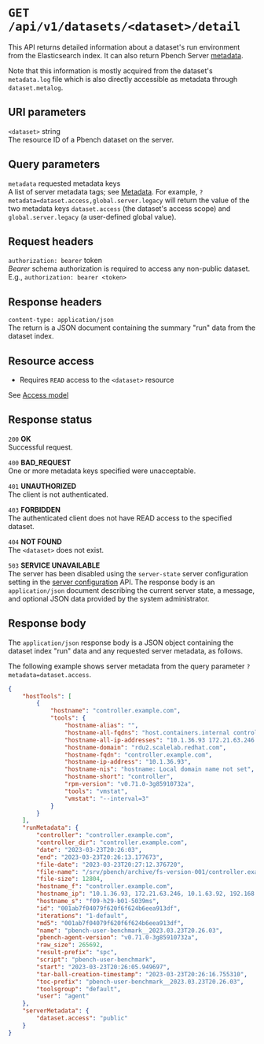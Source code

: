# `GET /api/v1/datasets/<dataset>/detail`

This API returns detailed information about a dataset's run environment from the
Elasticsearch index. It can also return Pbench Server [metadata](../metadata.md).

Note that this information is mostly acquired from the dataset's `metadata.log`
file which is also directly accessible as metadata through `dataset.metalog`.

## URI parameters

`<dataset>` string \
The resource ID of a Pbench dataset on the server.

## Query parameters

`metadata` requested metadata keys \
A list of server metadata tags; see [Metadata](../metadata.md). For example,
`?metadata=dataset.access,global.server.legacy` will return the value of the
two metadata keys `dataset.access` (the dataset's access scope) and
`global.server.legacy` (a user-defined global value).

## Request headers

`authorization: bearer` token \
*Bearer* schema authorization is required to access any non-public dataset.
E.g., `authorization: bearer <token>`

## Response headers

`content-type: application/json` \
The return is a JSON document containing the summary "run" data from the
dataset index.

## Resource access

* Requires `READ` access to the `<dataset>` resource

See [Access model](../access_model.md)

## Response status

`200`   **OK** \
Successful request.

`400`   **BAD_REQUEST** \
One or more metadata keys specified were unacceptable.

`401`   **UNAUTHORIZED** \
The client is not authenticated.

`403`   **FORBIDDEN** \
The authenticated client does not have READ access to the specified dataset.

`404`   **NOT FOUND** \
The `<dataset>` does not exist.

`503`   **SERVICE UNAVAILABLE** \
The server has been disabled using the `server-state` server configuration
setting in the [server configuration](./server_config.md) API. The response
body is an `application/json` document describing the current server state,
a message, and optional JSON data provided by the system administrator.

## Response body

The `application/json` response body is a JSON object containing the dataset
index "run" data and any requested server metadata, as follows.

The following example shows server metadata from the query parameter
`?metadata=dataset.access`.

```json
{
    "hostTools": [
        {
            "hostname": "controller.example.com",
            "tools": {
                "hostname-alias": "",
                "hostname-all-fqdns": "host.containers.internal controller.example.com controller.example.com controller.example.com",
                "hostname-all-ip-addresses": "10.1.36.93 172.21.63.246 10.1.63.92 192.168.122.1",
                "hostname-domain": "rdu2.scalelab.redhat.com",
                "hostname-fqdn": "controller.example.com",
                "hostname-ip-address": "10.1.36.93",
                "hostname-nis": "hostname: Local domain name not set",
                "hostname-short": "controller",
                "rpm-version": "v0.71.0-3g85910732a",
                "tools": "vmstat",
                "vmstat": "--interval=3"
            }
        }
    ],
    "runMetadata": {
        "controller": "controller.example.com",
        "controller_dir": "controller.example.com",
        "date": "2023-03-23T20:26:03",
        "end": "2023-03-23T20:26:13.177673",
        "file-date": "2023-03-23T20:27:12.376720",
        "file-name": "/srv/pbench/archive/fs-version-001/controller.example.com/pbench-user-benchmark__2023.03.23T20.26.03.tar.xz",
        "file-size": 12804,
        "hostname_f": "controller.example.com",
        "hostname_ip": "10.1.36.93, 172.21.63.246, 10.1.63.92, 192.168.122.1",
        "hostname_s": "f09-h29-b01-5039ms",
        "id": "001ab7f04079f620f6f624b6eea913df",
        "iterations": "1-default",
        "md5": "001ab7f04079f620f6f624b6eea913df",
        "name": "pbench-user-benchmark__2023.03.23T20.26.03",
        "pbench-agent-version": "v0.71.0-3g85910732a",
        "raw_size": 265692,
        "result-prefix": "spc",
        "script": "pbench-user-benchmark",
        "start": "2023-03-23T20:26:05.949697",
        "tar-ball-creation-timestamp": "2023-03-23T20:26:16.755310",
        "toc-prefix": "pbench-user-benchmark__2023.03.23T20.26.03",
        "toolsgroup": "default",
        "user": "agent"
    },
    "serverMetadata": {
        "dataset.access": "public"
    }
}
```
